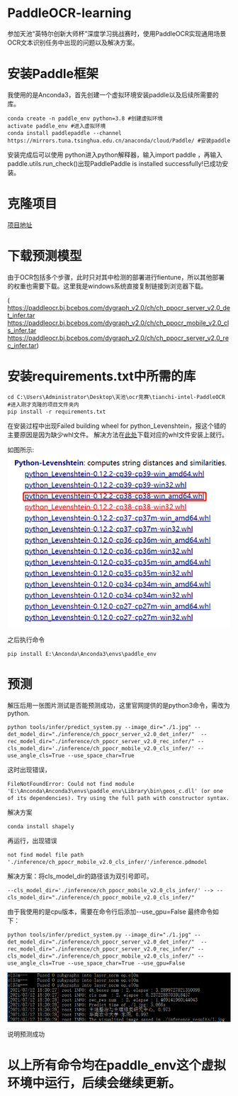 # PaddleOCR-learning
参加天池“英特尔创新大师杯”深度学习挑战赛时，使用PaddleOCR实现通用场景OCR文本识别任务中出现的问题以及解决方案。
# 安装Paddle框架
我使用的是Anconda3，首先创建一个虚拟环境安装paddle以及后续所需要的库。
~~~
conda create -n paddle_env python=3.8 #创建虚拟环境
activate paddle_env #进入虚拟环境
conda install paddlepaddle --channel https://mirrors.tuna.tsinghua.edu.cn/anaconda/cloud/Paddle/ #安装paddle
~~~
安装完成后可以使用 python进入python解释器，输入import paddle ，再输入 paddle.utils.run_check()出现PaddlePaddle is installed successfully!已成功安装。
# 克隆项目
[项目地址](https://gitee.com/coggle/tianchi-intel-PaddleOCR)
# 下载预测模型
由于OCR包括多个步骤，此时只对其中检测的部署进行fientune，所以其他部署的权重也需要下载。这里我是windows系统直接复制链接到浏览器下载。

( https://paddleocr.bj.bcebos.com/dygraph_v2.0/ch/ch_ppocr_server_v2.0_det_infer.tar
 https://paddleocr.bj.bcebos.com/dygraph_v2.0/ch/ch_ppocr_mobile_v2.0_cls_infer.tar
 https://paddleocr.bj.bcebos.com/dygraph_v2.0/ch/ch_ppocr_server_v2.0_rec_infer.tar)
# 安装requirements.txt中所需的库
~~~
cd C:\Users\Administrator\Desktop\天池\ocr竞赛\tianchi-intel-PaddleOCR #进入刚才克隆的项目文件夹内
pip install -r requirements.txt
~~~
在安装过程中出现Failed building wheel for python_Levenshtein，报这个错的主要原因是因为缺少whl文件。
解决方法在[此处](https://www.lfd.uci.edu/~gohlke/pythonlibs/#python-levenshtein)下载对应的whl文件安装上就行。

如图所示:![图片](https://github.com/Nexus-LH/PaddleOCR-learning/blob/main/1.png)

之后执行命令
~~~
pip install E:\Anconda\Anconda3\envs\paddle_env
~~~
# 预测
解压后用一张图片测试是否能预测成功，这里官网提供的是python3命令，需改为python.
~~~
python tools/infer/predict_system.py --image_dir="./1.jpg" --det_model_dir="./inference/ch_ppocr_server_v2.0_det_infer/"  --rec_model_dir="./inference/ch_ppocr_server_v2.0_rec_infer/" --cls_model_dir='./inference/ch_ppocr_mobile_v2.0_cls_infer/' --use_angle_cls=True --use_space_char=True
~~~
这时出现错误，
~~~
FileNotFoundError: Could not find module 'E:\Anconda\Anconda3\envs\paddle_env\Library\bin\geos_c.dll' (or one of its dependencies). Try using the full path with constructor syntax.
~~~
解决方案
~~~
conda install shapely
~~~
再运行，出现错误
~~~
not find model file path './inference/ch_ppocr_mobile_v2.0_cls_infer/'/inference.pdmodel
~~~
解决方案：将cls_model_dir的路径该为双引号即可。
~~~
--cls_model_dir='./inference/ch_ppocr_mobile_v2.0_cls_infer/' --> --cls_model_dir="./inference/ch_ppocr_mobile_v2.0_cls_infer/"
~~~
由于我使用的是cpu版本，需要在命令行后添加--use_gpu=False
最终命令如下：
~~~
python tools/infer/predict_system.py --image_dir="./1.jpg" --det_model_dir="./inference/ch_ppocr_server_v2.0_det_infer/"  --rec_model_dir="./inference/ch_ppocr_server_v2.0_rec_infer/" --cls_model_dir="./inference/ch_ppocr_mobile_v2.0_cls_infer/" --use_angle_cls=True --use_space_char=True --use_gpu=False
~~~
![](https://github.com/Nexus-LH/PaddleOCR-learning/blob/main/2.png)

说明预测成功
# 以上所有命令均在paddle_env这个虚拟环境中运行，后续会继续更新。

